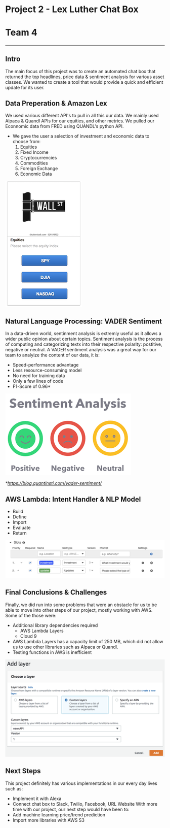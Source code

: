 # Project 2 - Lex Luther Chat Box

# Team 4
##### 
---

## Intro 
The main focus of this project was to create an automated chat box that returned the top headlines, price data & sentiment analysis for various asset classes. We wanted to create a tool that would provide a quick and efficient update for its user. 



## Data Preperation & Amazon Lex
We used various different API's to pull in all this our data. We mainly used Alpaca & Quandl APIs for our equities, and other metrics. We pulled our Econnomic data from FRED using QUANDL's python API.
 * We gave the user a selection of investment and economic data to choose from:
    1. Equities
    2. Fixed Income
    3. Cryptocurrencies
    4. Commodities
    5. Foreign Exchange
    6. Economic Data

![InvestmentPrompt](Images/InvestmentPrompt.png)

## Natural Language Processing: VADER Sentiment
In a data-driven world, sentinment analysis is extremly useful as it allows a wider public opinion about certain topics. Sentiment analysis is the process of computing and categorizing textx into their respective polarity: postitive, negative or neutral.
A VADER sentiment analysis was a great way for our team to analyize the content of our data, it is:
* Speed-performance advantage
* Less resource-consuming model
* No need for training data
* Only a few lines of code
* F1-Score of 0.96* 

![SentimentAnalysis](Images/SentimentAnalysis.png)

_*https://blog.quantinsti.com/vader-sentiment/_ 


## AWS Lambda: Intent Handler & NLP Model
* Build
* Define
* Import
* Evaluate
* Return

![Slots](Images/Slots.png)


## Final Conclusions & Challenges
Finally, we did run into some problems that were an obstacle for us to be able to move into other steps of our project, mostly working with AWS. Some of the those were:

* Additional library dependencies required
    * AWS Lambda Layers 
    * Cloud 9
* AWS Lambda Layers has a capacity limit of  250 MB, which did not allow us to use other libraries such as Alpaca  or Quandl.
* Testing functions in AWS is inefficient

![LambdaLayer](Images/LambdaLayer.png)


## Next Steps
This project definitely has various implementations in our every day lives such as:
* Implement it with Alexa
* Connect chat box to Slack, Twilio, Facebook, URL Website
With more time with our project, our next step would have been to:
* Add machine learning price/trend prediction
* Import more libraries with AWS S3 





